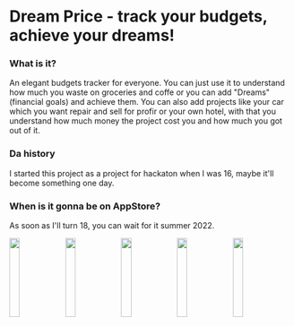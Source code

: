 # Dream Price - track your budgets, achieve your dreams!
### What is it?
An elegant budgets tracker for everyone. You can just use it to understand how much you waste on groceries and coffe or you can add "Dreams" (financial goals) and achieve them. You can also add projects like your car which you want repair and sell for profir or your own hotel, with that you understand how much money the project cost you and how much you got out of it.
### Da history
I started this project as a project for hackaton when I was 16, maybe it'll become something one day.
### When is it gonna be on AppStore?
As soon as I'll turn 18, you can wait for it summer 2022.
<div class="row">
  <div class="column">
    <img src="https://i.ibb.co/RyvWt8P/1.png" width="19%">
    <img src="https://i.ibb.co/5n9nxmz/2.png" width="19%">
    <img src="https://i.ibb.co/gSsFvBq/3.png" width="19%">
    <img src="https://i.ibb.co/mJPV75r/4.png" width="19%">
    <img src="https://i.ibb.co/16Hkk8p/5.png" width="19%">
  </div>
</div>
